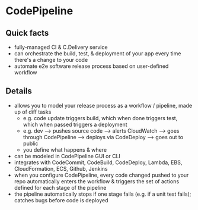 # CodePipeline

## Quick facts
- fully-managed CI & C.Delivery service
- can orchestrate the build, test, & deployment of your app every time there's a change to your code
- automate e2e software release process based on user-defined workflow

## Details
- allows you to model your release process as a workflow / pipeline, made up of diff tasks
  * e.g. code update triggers build, which when done triggers test, which when passed triggers a deployment
  * e.g. dev --> pushes source code --> alerts CloudWatch --> goes through CodePipeline --> deploys via CodeDeploy --> goes out to public
  * you define what happens & where
- can be modeled in CodePipeline GUI or CLI
- integrates with CodeCommit, CodeBuild, CodeDeploy, Lambda, EBS, CloudFormation, ECS, Github, Jenkins
- when you configure CodePipeline, every code changed pushed to your repo automatically enters the workflow & triggers the set of actions defined for each stage of the pipeline
- the pipeline automatically stops if one stage fails (e.g. if a unit test fails); catches bugs before code is deployed